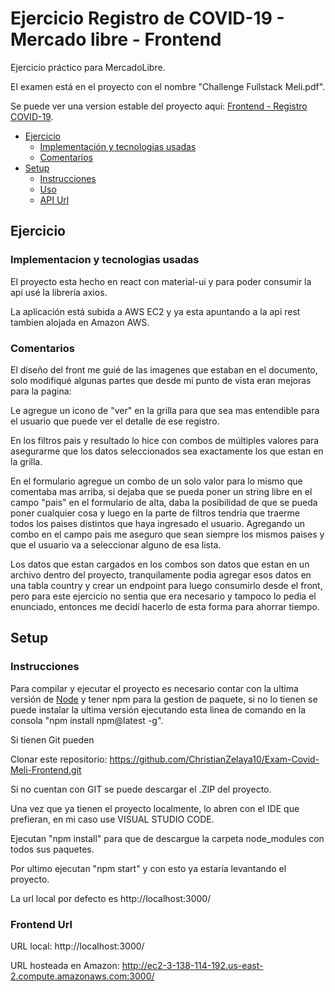 # Ejercicio Registro de COVID-19 - Mercado libre - Frontend

Ejercicio práctico para MercadoLibre. 

El examen está en el proyecto con el nombre "Challenge Fullstack Meli.pdf".

Se puede ver una version estable del proyecto aqui: [Frontend - Registro COVID-19](http://ec2-3-138-114-192.us-east-2.compute.amazonaws.com:3000/).


- [Ejercicio](#ejercicio)
  - [Implementación y tecnologias usadas](#implementaci%C3%B3n-y-tecnologias-usadas)
  - [Comentarios](#comentarios-relevantes)
- [Setup](#setup)
  - [Instrucciones](#instrucciones)
  - [Uso](#uso)
  - [API Url](#api)


## Ejercicio


### Implementacion y tecnologias usadas

El proyecto esta hecho en react con material-ui y para poder consumir la api usé la librería axios.

La aplicación está subida a AWS EC2 y ya esta apuntando a la api rest tambien alojada en Amazon AWS.

### Comentarios
El diseño del front me guié de las imagenes que estaban en el documento, solo modifiqué algunas partes que desde mi punto de vista eran mejoras para la pagina:

Le agregue un icono de "ver" en la grilla para que sea mas entendible para el usuario que puede ver el detalle de ese registro.

En los filtros pais y resultado lo hice con combos de múltiples valores para asegurarme que los datos seleccionados sea exactamente los que estan en la grilla.

En el formulario agregue un combo de un solo valor para lo mismo que comentaba mas arriba, si dejaba que se pueda poner un string libre en el campo "pais" en el formulario de alta, daba la posibilidad de que se pueda poner cualquier cosa y luego en la parte de filtros tendria que traerme todos los paises distintos que haya ingresado el usuario.
Agregando un combo en el campo pais me aseguro que sean siempre los mismos paises y que el usuario va a seleccionar alguno de esa lista.

Los datos que estan cargados en los combos son datos que estan en un archivo dentro del proyecto, tranquilamente podia agregar esos datos en una tabla country y crear un endpoint para luego consumirlo desde el front, pero para este ejercicio no sentia que era necesario y tampoco lo pedia el enunciado, entonces me decidí hacerlo de esta forma para ahorrar tiempo.

## Setup

### Instrucciones
Para compilar y ejecutar el proyecto es necesario contar con la ultima versión de [Node](https://nodejs.org/es/download/) y tener npm para la gestion de paquete, si no lo tienen se puede instalar la ultima versión ejecutando esta linea de comando en la consola "npm install npm@latest -g".

Si tienen Git pueden 

Clonar este repositorio: https://github.com/ChristianZelaya10/Exam-Covid-Meli-Frontend.git

Si no cuentan con GIT se puede descargar el .ZIP del proyecto.

Una vez que ya tienen el proyecto localmente, lo abren con el IDE que prefieran, en mi caso use VISUAL STUDIO CODE.

Ejecutan "npm install" para que de descargue la carpeta node_modules con todos sus paquetes.

Por ultimo ejecutan "npm start" y con esto ya estaría levantando el proyecto.

La url local por defecto es http://localhost:3000/


### Frontend Url

URL local: http://localhost:3000/

URL hosteada en Amazon: http://ec2-3-138-114-192.us-east-2.compute.amazonaws.com:3000/
